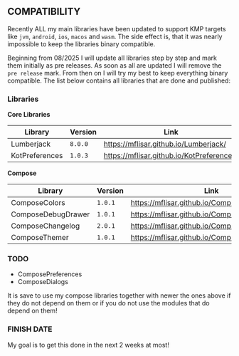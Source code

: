## COMPATIBILITY

Recently ALL my main libraries have been updated to support KMP targets like `jvm`, `android`, `ios`, `macos` and `wasm`. The side effect is, that it was nearly impossible to keep the libraries binary compatible.

Beginning from 08/2025 I will update all libraries step by step and mark them initially as pre releases. As soon as all are updated I will remove the `pre release` mark. From then on I will try my best to keep everything binary compatible. The list below contains all libraries that are done and published:

### Libraries

**Core Libraries**

| Library  | Version | Link |
| - | - | - |
| Lumberjack | `8.0.0`  | https://mflisar.github.io/Lumberjack/ |
| KotPreferences | `1.0.3`  | https://mflisar.github.io/KotPreferences/ |

**Compose**

| Library  | Version | Link |
| - | - | - |
| ComposeColors | `1.0.1`  | https://mflisar.github.io/ComposeColors/ |
| ComposeDebugDrawer | `1.0.1`  | https://mflisar.github.io/ComposeDebugDrawer/ |
| ComposeChangelog | `2.0.1` | https://mflisar.github.io/ComposeChangelog/ |
| ComposeThemer | `1.0.1` | https://mflisar.github.io/ComposeThemer/ |

### TODO

* ComposePreferences
* ComposeDialogs

It is save to use my compose libraries together with newer the ones above if they do not depend on them or if you do not use the modules that do depend on them!

### FINISH DATE

My goal is to get this done in the next 2 weeks at most!
